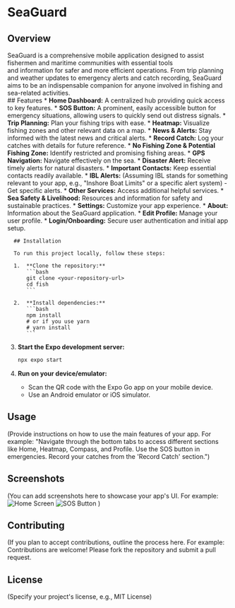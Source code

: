  # SeaGuard
 
   ## Overview                                                                                                                  
   SeaGuard is a comprehensive mobile application designed to assist fishermen and maritime communities with essential tools    
        and information for safer and more efficient operations. From trip planning and weather updates to emergency alerts and
        catch recording, SeaGuard aims to be an indispensable companion for anyone involved in fishing and sea-related activities.                                                                                           
       ## Features
       *   **Home Dashboard:** A centralized hub providing quick access to key features.
       *   **SOS Button:** A prominent, easily accessible button for emergency situations, allowing users to quickly send out
        distress signals.
       *   **Trip Planning:** Plan your fishing trips with ease.
      *   **Heatmap:** Visualize fishing zones and other relevant data on a map.
      *   **News & Alerts:** Stay informed with the latest news and critical alerts.
      *   **Record Catch:** Log your catches with details for future reference.
      *   **No Fishing Zone & Potential Fishing Zone:** Identify restricted and promising fishing areas.
      *   **GPS Navigation:** Navigate effectively on the sea.
      *   **Disaster Alert:** Receive timely alerts for natural disasters.
      *   **Important Contacts:** Keep essential contacts readily available.
      *   **IBL Alerts:** (Assuming IBL stands for something relevant to your app, e.g., "Inshore Boat Limits" or a specific
        alert system) - Get specific alerts.
      *   **Other Services:** Access additional helpful services.
      *   **Sea Safety & Livelihood:** Resources and information for safety and sustainable practices.
      *   **Settings:** Customize your app experience.
      *   **About:** Information about the SeaGuard application.
      *   **Edit Profile:** Manage your user profile.
      *   **Login/Onboarding:** Secure user authentication and initial app setup.
      
      ## Installation
      
      To run this project locally, follow these steps:
     
      1.  **Clone the repository:**
          ```bash
          git clone <your-repository-url>
          cd fish
          ```
     
      2.  **Install dependencies:**
          ```bash
          npm install
          # or if you use yarn
          # yarn install
          ```
  
 3.  **Start the Expo development server:**
     ```bash
     npx expo start
     ```
   
  4.  **Run on your device/emulator:**
      *   Scan the QR code with the Expo Go app on your mobile device.
      *   Use an Android emulator or iOS simulator.
  
  ## Usage
  
  (Provide instructions on how to use the main features of your app. For example: "Navigate through the bottom tabs to access
        different sections like Home, Heatmap, Compass, and Profile. Use the SOS button in emergencies. Record your catches from
        the 'Record Catch' section.")
      
  ## Screenshots
  (You can add screenshots here to showcase your app's UI. For example:
      ![Home Screen](path/to/your/home_screen_screenshot.png)
      ![SOS Button](path/to/your/sos_button_screenshot.png)
      )
      
 ## Contributing
 (If you plan to accept contributions, outline the process here. For example:
 Contributions are welcome! Please fork the repository and submit a pull request.
 ## License
 (Specify your project's license, e.g., MIT License)
